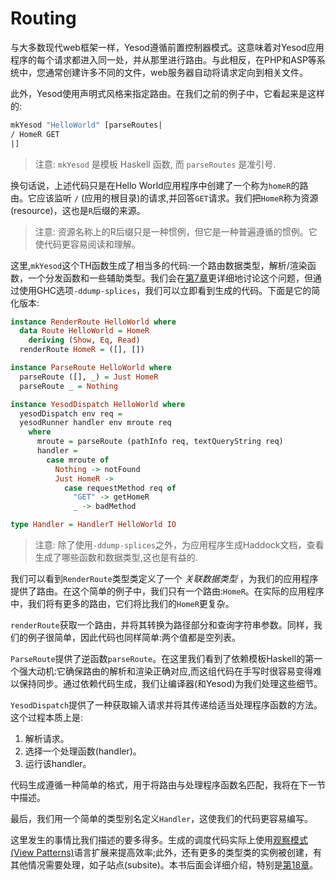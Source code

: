 # Routing

与大多数现代web框架一样，Yesod遵循前置控制器模式。这意味着对Yesod应用程序的每个请求都进入同一处，并从那里进行路由。与此相反，在PHP和ASP等系统中，您通常创建许多不同的文件，web服务器自动将请求定向到相关文件。

此外，Yesod使用声明式风格来指定路由。在我们之前的例子中，它看起来是这样的:
```haskell
mkYesod "HelloWorld" [parseRoutes|
/ HomeR GET
|]
```
> 注意: `mkYesod` 是模板 Haskell 函数, 而 `parseRoutes` 是准引号.

换句话说，上述代码只是在Hello World应用程序中创建了一个称为`homeR`的路由。它应该监听 `/` (应用的根目录)的请求,并回答`GET`请求。我们把`HomeR`称为资源(resource)，这也是`R`后缀的来源。

> 注意: 资源名称上的R后缀只是一种惯例，但它是一种普遍遵循的惯例。它使代码更容易阅读和理解。

这里,`mkYesod`这个TH函数生成了相当多的代码:一个路由数据类型，解析/渲染函数，一个分发函数和一些辅助类型。我们会在[第7章]()更详细地讨论这个问题，但通过使用GHC选项`-ddump-splices`，我们可以立即看到生成的代码。下面是它的简化版本:

<!-- TODO: 第七章链接 -->

```haskell
instance RenderRoute HelloWorld where
  data Route HelloWorld = HomeR
    deriving (Show, Eq, Read)
  renderRoute HomeR = ([], [])

instance ParseRoute HelloWorld where
  parseRoute ([], _) = Just HomeR
  parseRoute _ = Nothing

instance YesodDispatch HelloWorld where
  yesodDispatch env req =
  yesodRunner handler env mroute req
    where
      mroute = parseRoute (pathInfo req, textQueryString req)
      handler =
        case mroute of
          Nothing -> notFound
          Just HomeR ->
            case requestMethod req of
              "GET" -> getHomeR
              _ -> badMethod

type Handler = HandlerT HelloWorld IO
```

> 注意: 除了使用`-ddump-splices`之外，为应用程序生成Haddock文档，查看生成了哪些函数和数据类型,这也是有益的.

我们可以看到`RenderRoute`类型类定义了一个 _关联数据类型_ ，为我们的应用程序提供了路由。在这个简单的例子中，我们只有一个路由:`HomeR`。在实际的应用程序中，我们将有更多的路由，它们将比我们的`HomeR`更复杂。

`renderRoute`获取一个路由，并将其转换为路径部分和查询字符串参数。同样，我们的例子很简单，因此代码也同样简单:两个值都是空列表。

`ParseRoute`提供了逆函数`parseRoute`。在这里我们看到了依赖模板Haskell的第一个强大动机:它确保路由的解析和渲染正确对应,而这组代码在手写时很容易变得难以保持同步。通过依赖代码生成，我们让编译器(和Yesod)为我们处理这些细节。

`YesodDispatch`提供了一种获取输入请求并将其传递给适当处理程序函数的方法。这个过程本质上是:

1. 解析请求。
2. 选择一个处理函数(handler)。
3. 运行该handler。

代码生成遵循一种简单的格式，用于将路由与处理程序函数名匹配，我将在下一节中描述。

最后，我们用一个简单的类型别名定义`Handler`，这使我们的代码更容易编写。

这里发生的事情比我们描述的要多得多。生成的调度代码实际上使用[观察模式(View Patterns)](https://gitlab.haskell.org/ghc/ghc/-/wikis/view-patterns)语言扩展来提高效率;此外，还有更多的类型类的实例被创建，有其他情况需要处理，如子站点(subsite)。本书后面会详细介绍，特别是[第18章]()。
<!-- TODO:链接 -->
